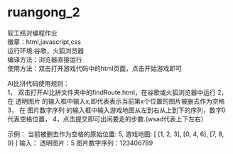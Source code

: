 # ruangong_2
软工结对编程作业
</br>
徽章：html,javascript,css
</br>
运行环境:谷歌，火狐浏览器
</br>
编译方法：浏览器直接运行
</br>
使用方法：双击打开游戏代码中的html页面，点击开始游戏即可
</br>

AI比拼代码使用规则：
</br>
1， 双击打开AI比拼文件夹中的findRoute.html，在谷歌或火狐浏览器中运行
2，在 透明图片 的输入框中输入x,即代表表示当前第x个位置的图片被删去作为空格
3， 在 图片数字序列 的输入框中输入游戏地图从左到右从上到下的序列，数字0代表空格位置，
4，点击提交即可出闲要走的步数.(wsad代表上下左右）
 
示例：
 当前被删去作为空格的原始位置: 5,
 游戏地图: [
            [1, 2, 3],
            [0, 4, 6],
            [7, 8, 9] ]
 输入：
      透明图片：5
      图片数字序列：123406789
 

